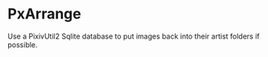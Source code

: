 # PxArrange

Use a PixivUtil2 Sqlite database to put images back into their artist folders if possible.
